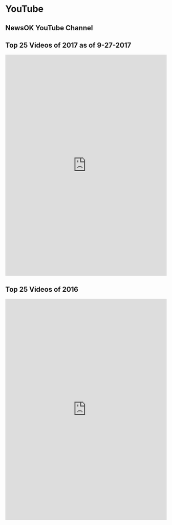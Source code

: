 # YouTube
<h2>NewsOK YouTube Channel</h2>
<h2>Top 25 Videos of 2017 as of 9-27-2017</h2>
<iframe src="https://docs.google.com/spreadsheets/d/e/2PACX-1vTWx8MSemLIJCMhB8f-sN4XpL1LkCb3K-ghJzrBKjexyzxhpKpa5miIe8QnxZvbJsmClTe9nuZn9dI7/pubhtml?gid=551835023&amp;single=true&amp;widget=true&amp;headers=false" width="100%" height="690" seamless frameborder="0" scrolling="no"></iframe>

<h2>Top 25 Videos of 2016</h2>
<iframe src="https://docs.google.com/spreadsheets/d/e/2PACX-1vRXwR2GeHBNTOqkqodtmByHaEcXGqRTaLAMyuMzdXBPYquJ1f6w1qODKX5lZfvySY0BOAST6DMKg1I9/pubhtml?gid=301287280&amp;single=true&amp;widget=true&amp;headers=false" width="100%" height="690" seamless frameborder="0" scrolling="no"></iframe>
